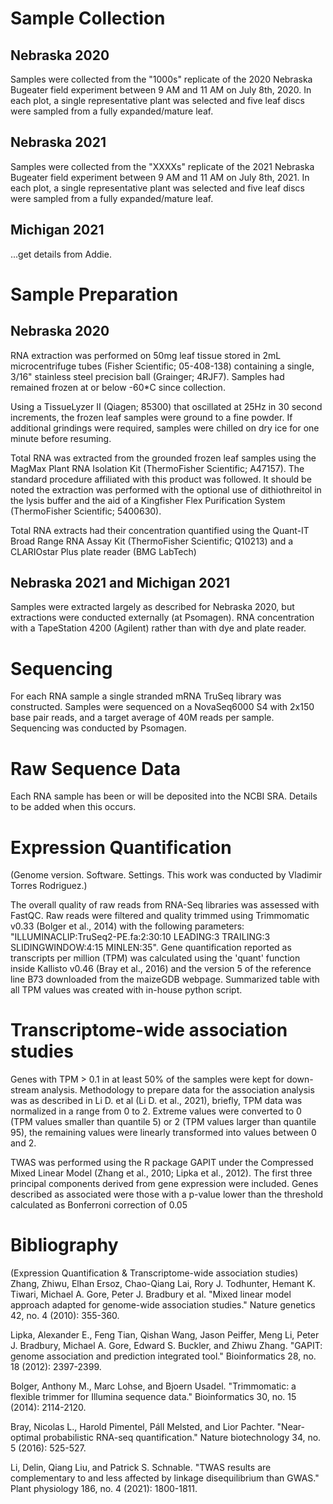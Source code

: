 # Sample Collection

## Nebraska 2020

Samples were collected from the "1000s" replicate of the 2020 Nebraska Bugeater field experiment between 9 AM and 11 AM on July 8th, 2020. In each plot, a single representative plant was selected and five leaf discs were sampled from a fully expanded/mature leaf.

## Nebraska 2021

Samples were collected from the "XXXXs" replicate of the 2021 Nebraska Bugeater field experiment between 9 AM and 11 AM on July 8th, 2021. In each plot, a single representative plant was selected and five leaf discs were sampled from a fully expanded/mature leaf.

## Michigan 2021

...get details from Addie. 

# Sample Preparation

## Nebraska 2020

RNA extraction was performed on 50mg leaf tissue stored in 2mL microcentrifuge tubes (Fisher Scientific; 05-408-138) containing a single, 3/16" stainless steel precision ball (Grainger; 4RJF7). Samples had remained frozen at or below -60*C since collection.

Using a TissueLyzer II (Qiagen; 85300) that oscillated at 25Hz in 30 second increments, the frozen leaf samples were ground to a fine powder. If additional grindings were required, samples were chilled on dry ice for one minute before resuming.

Total RNA was extracted from the grounded frozen leaf samples using the MagMax Plant RNA Isolation Kit (ThermoFisher Scientific; A47157). The standard procedure affiliated with this product was followed. It should be noted the extraction was performed with the optional use of dithiothreitol in the lysis buffer and the aid of a Kingfisher Flex Purification System (ThermoFisher Scientific; 5400630).

Total RNA extracts had their concentration quantified using the Quant-IT Broad Range RNA Assay Kit (ThermoFisher Scientific; Q10213) and a CLARIOstar Plus plate reader (BMG LabTech)

## Nebraska 2021 and Michigan 2021

Samples were extracted largely as described for Nebraska 2020, but extractions were conducted externally (at Psomagen). RNA concentration with a TapeStation 4200 (Agilent) rather than with dye and plate reader. 

# Sequencing

For each RNA sample a single stranded mRNA TruSeq library was constructed. Samples were sequenced on a NovaSeq6000 S4 with 2x150 base pair reads, and a target average of 40M reads per sample. Sequencing was conducted by Psomagen.

# Raw Sequence Data

Each RNA sample has been or will be deposited into the NCBI SRA. Details to be added when this occurs.

# Expression Quantification

(Genome version. Software. Settings. This work was conducted by Vladimir Torres Rodriguez.)

The overall quality of raw reads from RNA-Seq libraries was assessed with FastQC. Raw reads were filtered and quality trimmed using Trimmomatic v0.33 (Bolger et al., 2014) with the following parameters: "ILLUMINACLIP:TruSeq2-PE.fa:2:30:10 LEADING:3 TRAILING:3 SLIDINGWINDOW:4:15 MINLEN:35". Gene quantification reported as transcripts per million (TPM) was calculated using the 'quant' function inside Kallisto v0.46 (Bray et al., 2016) and the version 5 of the reference line B73 downloaded from the maizeGDB webpage. Summarized table with all TPM values was created with in-house python script. 

# Transcriptome-wide association studies 
Genes with TPM > 0.1 in at least 50% of the samples were kept for down-stream analysis. Methodology to prepare data for the association analysis was as described in Li D. et al (Li D. et al., 2021), briefly, TPM data was normalized in a range from 0 to 2. Extreme values were converted to 0 (TPM values smaller than quantile 5) or 2 (TPM values larger than quantile 95), the remaining values were linearly transformed into values between 0 and 2.

TWAS was performed using the R package GAPIT under the Compressed Mixed Linear Model (Zhang et al., 2010; Lipka et al., 2012). The first three principal components derived from gene expression were included. Genes described as associated were those with a p-value lower than the threshold calculated as Bonferroni correction of 0.05 

# Bibliography 
(Expression Quantification & Transcriptome-wide association studies)
Zhang, Zhiwu, Elhan Ersoz, Chao-Qiang Lai, Rory J. Todhunter, Hemant K. Tiwari, Michael A. Gore, Peter J. Bradbury et al. "Mixed linear model approach adapted for genome-wide association studies." Nature genetics 42, no. 4 (2010): 355-360.

Lipka, Alexander E., Feng Tian, Qishan Wang, Jason Peiffer, Meng Li, Peter J. Bradbury, Michael A. Gore, Edward S. Buckler, and Zhiwu Zhang. "GAPIT: genome association and prediction integrated tool." Bioinformatics 28, no. 18 (2012): 2397-2399.

Bolger, Anthony M., Marc Lohse, and Bjoern Usadel. "Trimmomatic: a flexible trimmer for Illumina sequence data." Bioinformatics 30, no. 15 (2014): 2114-2120.

Bray, Nicolas L., Harold Pimentel, Páll Melsted, and Lior Pachter. "Near-optimal probabilistic RNA-seq quantification." Nature biotechnology 34, no. 5 (2016): 525-527.

Li, Delin, Qiang Liu, and Patrick S. Schnable. "TWAS results are complementary to and less affected by linkage disequilibrium than GWAS." Plant physiology 186, no. 4 (2021): 1800-1811.


